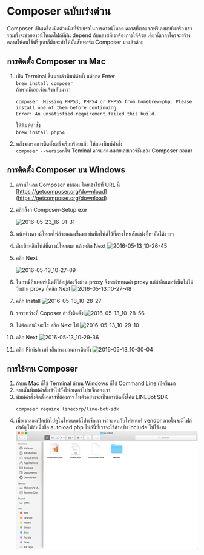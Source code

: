 # Composer ฉบับเร่งด่วน

Composer เป็นเครื่องมือตัวหนึ่งที่ช่วยเราในการดาวน์โหลด คลาสที่เขาแจกฟรี ลงมายังเครื่องเรารวมทั้งจะช่วยดาวน์โหลดไฟล์ที่มัน depend กับคลาสที่เราต้องการให้ด้วย เดี๋ยวนี้เวลาใครจะสร้างคลาสให้คนใช้ฟรีๆเขาก็มักจะทำให้มันซัพพอร์ต Composer มาแล้วด้วย

## การติดตั้ง Composer บน Mac

1. เปิด Terminal ขึ้นมาแล้วพิมพ์คำสั่ง แล้วกด Enter  
   `brew install composer`  
   ถ้าหากมีเออเร่อแจ้งกลับมาว่า

   ```
   composer: Missing PHP53, PHP54 or PHP55 from homebrew-php. Please install one of them before continuing
   Error: An unsatisfied requirement failed this build.
   ```

   ให้พิมพ์คำสั่ง  
   `brew install php54`

2. หลังจากรอการติดตั้งเสร็จเรียบร้อยแล้ว ให้ลองพิมพ์คำสั่ง  
   `composer --version`ใน Teminal ควรแสดงหมายเลขเวอร์ชั่นของ Composer ออกมา

## การติดตั้ง Composer บน Windows

1. ดาวน์โหลด Composer มาก่อน โดยเข้าไปที่ URL นี้ [https://getcomposer.org/download](https://getcomposer.org/download)

2. คลิกลิ้งก์ Composer-Setup.exe

   ![](http://www.select2web.com/wp-content/uploads/2016-05-23_16-01-31-1024x646.png "2016-05-23\_16-01-31")

3. หน้าต่างดาวน์โหลดไฟล์จะแสดงขึ้นมา บันทึกไฟล์ไว้ที่ตรงไหนสักแห่งที่หามันได้ง่ายๆ
4. ดับเบิลคลิกไฟล์ที่ดาวน์โหลดมา แล้วคลิก Next 
   ![](http://www.select2web.com/wp-content/uploads/2016-05-13_10-26-45.png "2016-05-13\_10-26-45")
5. คลิก Next

   ![](http://www.select2web.com/wp-content/uploads/2016-05-13_10-27-09.png "2016-05-13\_10-27-09")

6. ในกรณีอินเตอร์เน็ตที่ใช้อยู่ต้องวิ่งผ่าน proxy จึงจะกำหนดค่า proxy แต่ถ้าอินเตอร์เน็ตไม่ได้วิ่งผ่าน proxy ก็คลิก Next 
   ![](http://www.select2web.com/wp-content/uploads/2016-05-13_10-27-48.png "2016-05-13\_10-27-48")
7. คลิก Install 
   ![](http://www.select2web.com/wp-content/uploads/2016-05-13_10-28-27.png "2016-05-13\_10-28-27")
8. รอระหว่างที่ Coposer กำลังติดตั้ง 
   ![](http://www.select2web.com/wp-content/uploads/2016-05-13_10-28-56.png "2016-05-13\_10-28-56")
9. ไม่ต้องสนใจอะไร คลิก Next ไป 
   ![](http://www.select2web.com/wp-content/uploads/2016-05-13_10-29-10.png "2016-05-13\_10-29-10")
10. คลิก Next 
    ![](http://www.select2web.com/wp-content/uploads/2016-05-13_10-29-36.png "2016-05-13\_10-29-36")
11. คลิก Finish เสร็จสิ้นกระบวนการติดตั้ง 
    ![](http://www.select2web.com/wp-content/uploads/2016-05-13_10-30-04.png "2016-05-13\_10-30-04")



## การใช้งาน Composer 

1. ถ้าบน Mac ก็ใช้ Terminal ถ้าบน Windows ก็ใช้ Command Line เปิดขึ้นมา
2. จากนั้นพิมพ์คำสั่งเข้าไปยังโฟลเดอร์โปรเจ็กของเรา
3. พิมพ์คำสั่งติดตั้งคลาสที่ต้องการ ในตัวอย่างจะเป็นการติดตั้งโค้ด LINEBot SDK
   ```
   composer require linecorp/line-bot-sdk
   ```
4. เมื่อเราลองเปิดเข้าไปดูในโฟลเดอร์โปรเจ็กเรา เราจะพบกับโฟลเดอร์ vendor ภายในจะมีไฟล์สำคัญไฟล์หนึ่งชื่อ autoload.php ไฟล์นี้ที่เราจะใช้สำหรับ include ไปใช้งาน  
   ![](/assets/2017-10-11_1102.png)



